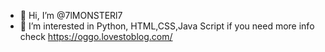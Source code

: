 - 👋 Hi, I’m @7lMONSTERl7
- 👀 I’m interested in Python, HTML,CSS,Java Script
if you need more info check https://oggo.lovestoblog.com/

<!---
7lMONSTERl7/7lMONSTERl7 is a ✨ special ✨ repository because its `README.md` (this file) appears on your GitHub profile.
You can click the Preview link to take a look at your changes.
--->
